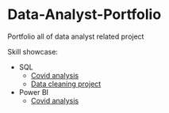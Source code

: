 # Data-Analyst-Portfolio
Portfolio all of data analyst related project

Skill showcase:		
- SQL		
	- [Covid analysis](https://github.com/RaphaelOz/Data-Analyst-Portfolio/tree/main/Covid%20analysis/SQL)
	- [Data cleaning project](https://github.com/RaphaelOz/Data-Analyst-Portfolio/tree/main/Data%20cleaning%20project)		
- Power BI		
 	- [Covid analysis](https://github.com/RaphaelOz/Data-Analyst-Portfolio/tree/main/Covid%20analysis/Power%20BI)		
